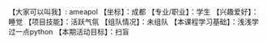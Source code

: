 【大家可以叫我】: ameapol
【坐标】：成都
【专业/职业】：学生
【兴趣爱好】： 睡觉
【项目技能】：活跃气氛
【组队情况】：未组队
【本课程学习基础】：浅浅学过一点python
【本期活动目标】：扫盲